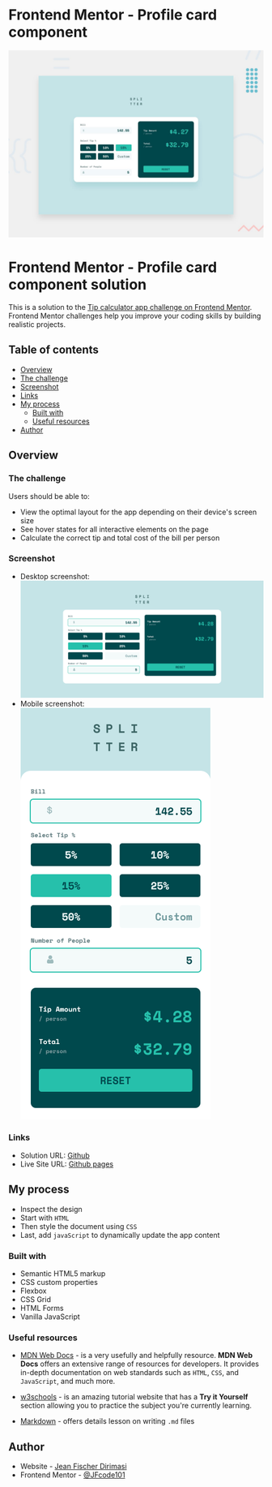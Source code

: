 # Frontend Mentor - Profile card component

![Design preview for the Profile card component coding challenge](./design/desktop-preview.jpg)

# Frontend Mentor - Profile card component solution

This is a solution to the [Tip calculator app challenge on Frontend Mentor](https://www.frontendmentor.io/challenges/tip-calculator-app-ugJNGbJUX). Frontend Mentor challenges help you improve your coding skills by building realistic projects.

## Table of contents

- [Overview](#overview)
- [The challenge](#the-challenge)
- [Screenshot](#screenshot)
- [Links](#links)
- [My process](#my-process)
  - [Built with](#built-with)
  - [Useful resources](#useful-resources)
- [Author](#author)

## Overview

### The challenge

Users should be able to:

- View the optimal layout for the app depending on their device's screen size
- See hover states for all interactive elements on the page
- Calculate the correct tip and total cost of the bill per person

### Screenshot

- Desktop screenshot: ![](./images/desketop.png)
- Mobile screenshot: ![](./images/mobile.png)

### Links

- Solution URL: [Github](https://github.com/jfcode101/frontend-mentor-challenges/tree/main/tip-calculator-app)
- Live Site URL: [Github pages](https://jfcode101.github.io/frontend-mentor-challenges/tip-calculator-app/index.html)

## My process

- Inspect the design
- Start with `HTML`
- Then style the document using `CSS`
- Last, add `javaScript` to dynamically update the app content

### Built with

- Semantic HTML5 markup
- CSS custom properties
- Flexbox
- CSS Grid
- HTML Forms
- Vanilla JavaScript

### Useful resources

- [MDN Web Docs](https://developer.mozilla.org/en-US/) - is a very usefully and helpfully resource. **MDN Web Docs** offers an extensive range of resources for developers. It provides in-depth documentation on web standards such as `HTML`, `CSS`, and `JavaScript`, and much more.

- [w3schools](https://www.w3schools.com) - is an amazing tutorial website that has a **Try it Yourself** section allowing you to practice the subject you're currently learning.
- [Markdown](https://www.markdownguide.org/) -  offers details lesson on writing `.md` files

## Author

- Website - [Jean Fischer Dirimasi](https://devjfd.com/)
- Frontend Mentor - [@JFcode101](https://www.frontendmentor.io/profile/jfcode101)
